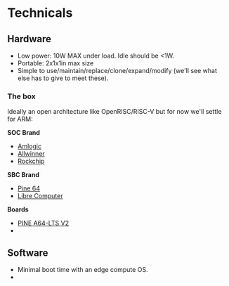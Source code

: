 # Technicals

## Hardware
- Low power: 10W MAX under load. Idle should be <1W.
- Portable: 2x1x1in max size
- Simple to use/maintain/replace/clone/expand/modify (we'll see what else has to give to meet these).

### The box

Ideally an open architecture like OpenRISC/RISC-V but for now we'll settle for ARM:

**SOC Brand**
- [Amlogic](https://en.wikipedia.org/wiki/Amlogic)
- [Allwinner](https://en.wikipedia.org/wiki/Allwinner_Technology)
- [Rockchip](https://en.wikipedia.org/wiki/Rockchip)

**SBC Brand**
- [Pine 64](https://pine64.com/)
- [Libre Computer](https://libre.computer/)

**Boards**
- [PINE A64-LTS V2](https://pine64.com/product/pine-a64-lts/)
- 


## Software
- Minimal boot time with an edge compute OS.
- 
